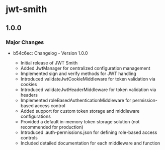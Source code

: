 # jwt-smith

## 1.0.0

### Major Changes

- b54c6ec: Changelog - Version 1.0.0

  - Initial release of JWT Smith
  - Added JwtManager for centralized configuration management
  - Implemented sign and verify methods for JWT handling
  - Introduced validateJwtCookieMiddleware for token validation via cookies
  - Introduced validateJwtHeaderMiddleware for token validation via headers
  - Implemented roleBasedAuthenticationMiddleware for permission-based access control
  - Added support for custom token storage and middleware configurations
  - Provided a default in-memory token storage solution (not recommended for production)
  - Introduced .auth-permissions.json for defining role-based access controls
  - Included detailed documentation for each middleware and function
